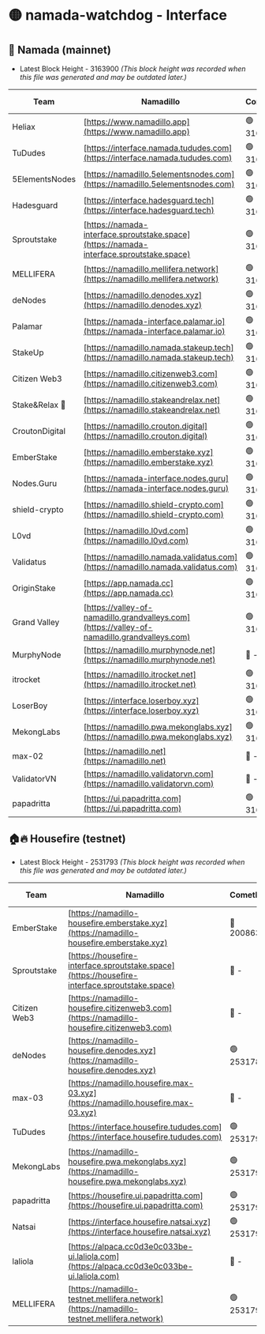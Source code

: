 # 🟡 namada-watchdog - Interface

## 🚀 Namada (mainnet)
- Latest Block Height - 3163900 *(This block height was recorded when this file was generated and may be outdated later.)*

| Team | Namadillo | CometBFT | Indexer | MASP Indexer |
|-|-|-|-|-|
| Heliax | [https://www.namadillo.app](https://www.namadillo.app) | 🟢 3163882 | 🟢 3163882 | 🟢 3163882 |
| TuDudes | [https://interface.namada.tududes.com](https://interface.namada.tududes.com) | 🟢 3163882 | 🟢 3163882 | 🟢 3163882 |
| 5ElementsNodes | [https://namadillo.5elementsnodes.com](https://namadillo.5elementsnodes.com) | 🟢 3163883 | 🟢 3163882 | 🟢 3163883 |
| Hadesguard | [https://interface.hadesguard.tech](https://interface.hadesguard.tech) | 🟢 3163883 | 🟢 3163883 | 🟢 3163883 |
| Sproutstake | [https://namada-interface.sproutstake.space](https://namada-interface.sproutstake.space) | 🟢 3163884 | 🟢 3163884 | 🟢 3163884 |
| MELLIFERA | [https://namadillo.mellifera.network](https://namadillo.mellifera.network) | 🟢 3163885 | 🟢 3163885 | 🟢 3163885 |
| deNodes | [https://namadillo.denodes.xyz](https://namadillo.denodes.xyz) | 🟢 3163885 | 🟢 3163885 | 🟢 3163885 |
| Palamar | [https://namada-interface.palamar.io](https://namada-interface.palamar.io) | 🟢 3163886 | 🟢 3163886 | 🟢 3163886 |
| StakeUp | [https://namadillo.namada.stakeup.tech](https://namadillo.namada.stakeup.tech) | 🟢 3163887 | 🟢 3163886 | 🟢 3163887 |
| Citizen Web3 | [https://namadillo.citizenweb3.com](https://namadillo.citizenweb3.com) | 🟢 3163887 | 🟢 3163887 | 🟢 3163887 |
| Stake&Relax 🦥 | [https://namadillo.stakeandrelax.net](https://namadillo.stakeandrelax.net) | 🟢 3163888 | 🟢 3163888 | 🟢 3163888 |
| CroutonDigital | [https://namadillo.crouton.digital](https://namadillo.crouton.digital) | 🟢 3163888 | 🟢 3163888 | 🟢 3163888 |
| EmberStake | [https://namadillo.emberstake.xyz](https://namadillo.emberstake.xyz) | 🟢 3163889 | 🟢 3163889 | 🟢 3163889 |
| Nodes.Guru | [https://namada-interface.nodes.guru](https://namada-interface.nodes.guru) | 🟢 3163889 | 🟢 3163889 | 🟢 3163889 |
| shield-crypto | [https://namadillo.shield-crypto.com](https://namadillo.shield-crypto.com) | 🟢 3163890 | 🟢 3163890 | 🟢 3163890 |
| L0vd | [https://namadillo.l0vd.com](https://namadillo.l0vd.com) | 🟢 3163891 | 🟢 3163890 | 🟢 3163891 |
| Validatus | [https://namadillo.namada.validatus.com](https://namadillo.namada.validatus.com) | 🟢 3163892 | 🟢 3163891 | 🟢 3163891 |
| OriginStake | [https://app.namada.cc](https://app.namada.cc) | 🟢 3163892 | 🟢 3163892 | 🟢 3163892 |
| Grand Valley | [https://valley-of-namadillo.grandvalleys.com](https://valley-of-namadillo.grandvalleys.com) | 🟢 3163892 | 🟢 3163892 | 🟢 3163892 |
| MurphyNode | [https://namadillo.murphynode.net](https://namadillo.murphynode.net) | 🔴 - | 🔴 - | 🔴 - |
| itrocket | [https://namadillo.itrocket.net](https://namadillo.itrocket.net) | 🟢 3163895 | 🟢 3163895 | 🟢 3163895 |
| LoserBoy | [https://interface.loserboy.xyz](https://interface.loserboy.xyz) | 🟢 3163895 | 🟢 3163895 | 🟢 3163895 |
| MekongLabs | [https://namadillo.pwa.mekonglabs.xyz](https://namadillo.pwa.mekonglabs.xyz) | 🟢 3163896 | 🟢 3163896 | 🟢 3163896 |
| max-02 | [https://namadillo.net](https://namadillo.net) | 🔴 - | 🔴 - | 🔴 - |
| ValidatorVN | [https://namadillo.validatorvn.com](https://namadillo.validatorvn.com) | 🔴 - | 🔴 - | 🔴 - |
| papadritta | [https://ui.papadritta.com](https://ui.papadritta.com) | 🟢 3163900 | 🟢 3163900 | 🟢 3163900 |

## 🏠🔥 Housefire (testnet)
- Latest Block Height - 2531793 *(This block height was recorded when this file was generated and may be outdated later.)*

| Team | Namadillo | CometBFT | Indexer | MASP Indexer |
|-|-|-|-|-|
| EmberStake | [https://namadillo-housefire.emberstake.xyz](https://namadillo-housefire.emberstake.xyz) | 🔴 2008636 | 🔴 - | 🔴 - |
| Sproutstake | [https://housefire-interface.sproutstake.space](https://housefire-interface.sproutstake.space) | 🔴 - | 🔴 - | 🔴 - |
| Citizen Web3 | [https://namadillo-housefire.citizenweb3.com](https://namadillo-housefire.citizenweb3.com) | 🔴 - | 🔴 - | 🔴 - |
| deNodes | [https://namadillo-housefire.denodes.xyz](https://namadillo-housefire.denodes.xyz) | 🟢 2531782 | 🟢 2531782 | 🟢 2531782 |
| max-03 | [https://namadillo.housefire.max-03.xyz](https://namadillo.housefire.max-03.xyz) | 🔴 - | 🔴 - | 🔴 - |
| TuDudes | [https://interface.housefire.tududes.com](https://interface.housefire.tududes.com) | 🟢 2531790 | 🟢 2531790 | 🟢 2531790 |
| MekongLabs | [https://namadillo-housefire.pwa.mekonglabs.xyz](https://namadillo-housefire.pwa.mekonglabs.xyz) | 🟢 2531790 | 🟢 2531790 | 🟢 2531790 |
| papadritta | [https://housefire.ui.papadritta.com](https://housefire.ui.papadritta.com) | 🟢 2531791 | 🟢 2531791 | 🟢 2531791 |
| Natsai | [https://interface.housefire.natsai.xyz](https://interface.housefire.natsai.xyz) | 🟢 2531791 | 🟢 2531791 | 🟢 2531791 |
| laliola | [https://alpaca.cc0d3e0c033be-ui.laliola.com](https://alpaca.cc0d3e0c033be-ui.laliola.com) | 🔴 - | 🔴 - | 🔴 - |
| MELLIFERA | [https://namadillo-testnet.mellifera.network](https://namadillo-testnet.mellifera.network) | 🟢 2531793 | 🟢 2531793 | 🟢 2531793 |


